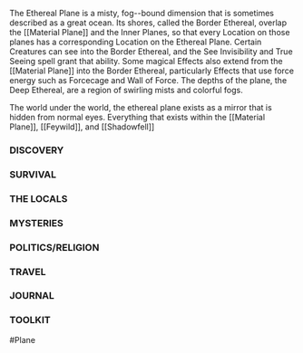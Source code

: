 The Ethereal Plane is a misty, fog--bound dimension that is sometimes described as a great ocean. Its shores, called the Border Ethereal, overlap the [[Material Plane]] and the Inner Planes, so that every Location on those planes has a corresponding Location on the Ethereal Plane. Certain Creatures can see into the Border Ethereal, and the See Invisibility and True Seeing spell grant that ability. Some magical Effects also extend from the [[Material Plane]] into the Border Ethereal, particularly Effects that use force energy such as Forcecage and Wall of Force. The depths of the plane, the Deep Ethereal, are a region of swirling mists and colorful fogs.

The world under the world, the ethereal plane exists as a mirror that is hidden from normal eyes. Everything that exists within the [[Material Plane]], [[Feywild]], and [[Shadowfell]]

### DISCOVERY


### SURVIVAL


### THE LOCALS


### MYSTERIES


### POLITICS/RELIGION


### TRAVEL


### JOURNAL


### TOOLKIT



#Plane 